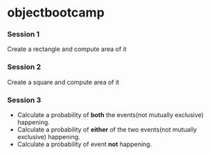 objectbootcamp
==============

### Session 1

Create a rectangle and compute area of it

### Session 2

Create a square and compute area of it

### Session 3

* Calculate a probability of __both__ the events(not mutually exclusive) happening.
* Calculate a probability of __either__ of the two events(not mutually exclusive) happening.
* Calculate a probability of event __not__ happening.
